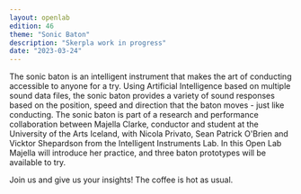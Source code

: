 ```yaml
---
layout: openlab
edition: 46
theme: "Sonic Baton"
description: "Skerpla work in progress"
date: "2023-03-24"
---
```

The sonic baton is an intelligent instrument that makes the art of conducting accessible to anyone for a try. Using Artificial Intelligence based on multiple sound data files, the sonic baton provides a variety of sound responses based on the position, speed and direction that the baton moves - just like conducting. The sonic baton is part of a research and performance collaboration between Majella Clarke, conductor and student at the University of the Arts Iceland, with Nicola Privato, Sean Patrick O'Brien and Vicktor Shepardson from the Intelligent Instruments Lab. In this Open Lab Majella will introduce her practice, and three baton prototypes will be available to try.

Join us and give us your insights! The coffee is hot as usual.